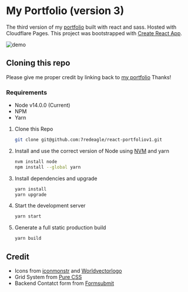 # My Portfolio (version 3)

The third version of my <a href="https://portfolio.ainchn.com/" target="_blank">portfolio</a> built with react and sass. Hosted with Cloudflare Pages. This project was bootstrapped with [Create React App](https://github.com/facebook/create-react-app).

![demo](https://github.com/7redeagle/portfolio-v2/blob/testing/src/assets/projects/portfolio-desktop.png?raw=true)

## Cloning this repo 

Please give me proper credit by linking back to <a href="https://portfolio.ainchn.com/" target="_blank">my portfolio</a> Thanks!

### Requirements 
* Node v14.0.0 (Current)
* NPM 
* Yarn

1. Clone this Repo

   ```sh
   git clone git@github.com:7redeagle/react-portfoliov1.git
   ```

2. Install and use the correct version of Node using [NVM](https://github.com/nvm-sh/nvm) and yarn

   ```sh
   nvm install node 
   npm install --global yarn
   ```
   
3. Install dependencies and upgrade

   ```sh
   yarn install
   yarn upgrade
   ```

4. Start the development server

   ```sh
   yarn start
   ```
5. Generate a full static production build
   ```sh
   yarn build
   ```
   
   
## Credit 
* Icons from [iconmonstr](https://iconmonstr.com/) and [Worldvectorlogo](https://worldvectorlogo.com/)
* Grid System from [Pure CSS](https://purecss.io/grids/)
* Backend Contatct form from [Formsubmit](https://formsubmit.co/)


